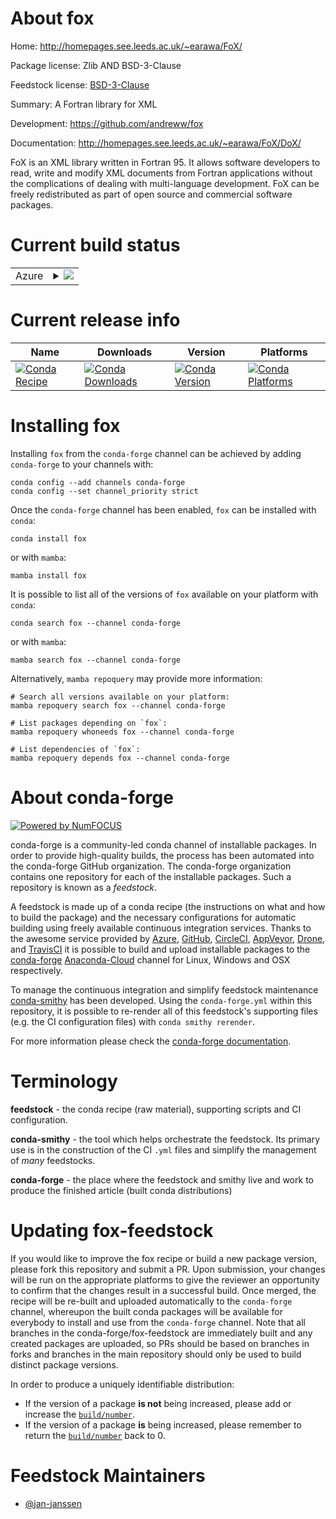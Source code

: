 About fox
=========

Home: http://homepages.see.leeds.ac.uk/~earawa/FoX/

Package license: Zlib AND BSD-3-Clause

Feedstock license: [BSD-3-Clause](https://github.com/conda-forge/fox-feedstock/blob/main/LICENSE.txt)

Summary: A Fortran library for XML

Development: https://github.com/andreww/fox

Documentation: http://homepages.see.leeds.ac.uk/~earawa/FoX/DoX/

FoX is an XML library written in Fortran 95. It allows software
developers to read, write and modify XML documents from Fortran
applications without the complications of dealing with
multi-language development. FoX can be freely redistributed as
part of open source and commercial software packages.


Current build status
====================


<table>
    
  <tr>
    <td>Azure</td>
    <td>
      <details>
        <summary>
          <a href="https://dev.azure.com/conda-forge/feedstock-builds/_build/latest?definitionId=9410&branchName=main">
            <img src="https://dev.azure.com/conda-forge/feedstock-builds/_apis/build/status/fox-feedstock?branchName=main">
          </a>
        </summary>
        <table>
          <thead><tr><th>Variant</th><th>Status</th></tr></thead>
          <tbody><tr>
              <td>linux_64</td>
              <td>
                <a href="https://dev.azure.com/conda-forge/feedstock-builds/_build/latest?definitionId=9410&branchName=main">
                  <img src="https://dev.azure.com/conda-forge/feedstock-builds/_apis/build/status/fox-feedstock?branchName=main&jobName=linux&configuration=linux%20linux_64_" alt="variant">
                </a>
              </td>
            </tr><tr>
              <td>linux_aarch64</td>
              <td>
                <a href="https://dev.azure.com/conda-forge/feedstock-builds/_build/latest?definitionId=9410&branchName=main">
                  <img src="https://dev.azure.com/conda-forge/feedstock-builds/_apis/build/status/fox-feedstock?branchName=main&jobName=linux&configuration=linux%20linux_aarch64_" alt="variant">
                </a>
              </td>
            </tr><tr>
              <td>osx_64</td>
              <td>
                <a href="https://dev.azure.com/conda-forge/feedstock-builds/_build/latest?definitionId=9410&branchName=main">
                  <img src="https://dev.azure.com/conda-forge/feedstock-builds/_apis/build/status/fox-feedstock?branchName=main&jobName=osx&configuration=osx%20osx_64_" alt="variant">
                </a>
              </td>
            </tr><tr>
              <td>osx_arm64</td>
              <td>
                <a href="https://dev.azure.com/conda-forge/feedstock-builds/_build/latest?definitionId=9410&branchName=main">
                  <img src="https://dev.azure.com/conda-forge/feedstock-builds/_apis/build/status/fox-feedstock?branchName=main&jobName=osx&configuration=osx%20osx_arm64_" alt="variant">
                </a>
              </td>
            </tr>
          </tbody>
        </table>
      </details>
    </td>
  </tr>
</table>

Current release info
====================

| Name | Downloads | Version | Platforms |
| --- | --- | --- | --- |
| [![Conda Recipe](https://img.shields.io/badge/recipe-fox-green.svg)](https://anaconda.org/conda-forge/fox) | [![Conda Downloads](https://img.shields.io/conda/dn/conda-forge/fox.svg)](https://anaconda.org/conda-forge/fox) | [![Conda Version](https://img.shields.io/conda/vn/conda-forge/fox.svg)](https://anaconda.org/conda-forge/fox) | [![Conda Platforms](https://img.shields.io/conda/pn/conda-forge/fox.svg)](https://anaconda.org/conda-forge/fox) |

Installing fox
==============

Installing `fox` from the `conda-forge` channel can be achieved by adding `conda-forge` to your channels with:

```
conda config --add channels conda-forge
conda config --set channel_priority strict
```

Once the `conda-forge` channel has been enabled, `fox` can be installed with `conda`:

```
conda install fox
```

or with `mamba`:

```
mamba install fox
```

It is possible to list all of the versions of `fox` available on your platform with `conda`:

```
conda search fox --channel conda-forge
```

or with `mamba`:

```
mamba search fox --channel conda-forge
```

Alternatively, `mamba repoquery` may provide more information:

```
# Search all versions available on your platform:
mamba repoquery search fox --channel conda-forge

# List packages depending on `fox`:
mamba repoquery whoneeds fox --channel conda-forge

# List dependencies of `fox`:
mamba repoquery depends fox --channel conda-forge
```


About conda-forge
=================

[![Powered by
NumFOCUS](https://img.shields.io/badge/powered%20by-NumFOCUS-orange.svg?style=flat&colorA=E1523D&colorB=007D8A)](https://numfocus.org)

conda-forge is a community-led conda channel of installable packages.
In order to provide high-quality builds, the process has been automated into the
conda-forge GitHub organization. The conda-forge organization contains one repository
for each of the installable packages. Such a repository is known as a *feedstock*.

A feedstock is made up of a conda recipe (the instructions on what and how to build
the package) and the necessary configurations for automatic building using freely
available continuous integration services. Thanks to the awesome service provided by
[Azure](https://azure.microsoft.com/en-us/services/devops/), [GitHub](https://github.com/),
[CircleCI](https://circleci.com/), [AppVeyor](https://www.appveyor.com/),
[Drone](https://cloud.drone.io/welcome), and [TravisCI](https://travis-ci.com/)
it is possible to build and upload installable packages to the
[conda-forge](https://anaconda.org/conda-forge) [Anaconda-Cloud](https://anaconda.org/)
channel for Linux, Windows and OSX respectively.

To manage the continuous integration and simplify feedstock maintenance
[conda-smithy](https://github.com/conda-forge/conda-smithy) has been developed.
Using the ``conda-forge.yml`` within this repository, it is possible to re-render all of
this feedstock's supporting files (e.g. the CI configuration files) with ``conda smithy rerender``.

For more information please check the [conda-forge documentation](https://conda-forge.org/docs/).

Terminology
===========

**feedstock** - the conda recipe (raw material), supporting scripts and CI configuration.

**conda-smithy** - the tool which helps orchestrate the feedstock.
                   Its primary use is in the construction of the CI ``.yml`` files
                   and simplify the management of *many* feedstocks.

**conda-forge** - the place where the feedstock and smithy live and work to
                  produce the finished article (built conda distributions)


Updating fox-feedstock
======================

If you would like to improve the fox recipe or build a new
package version, please fork this repository and submit a PR. Upon submission,
your changes will be run on the appropriate platforms to give the reviewer an
opportunity to confirm that the changes result in a successful build. Once
merged, the recipe will be re-built and uploaded automatically to the
`conda-forge` channel, whereupon the built conda packages will be available for
everybody to install and use from the `conda-forge` channel.
Note that all branches in the conda-forge/fox-feedstock are
immediately built and any created packages are uploaded, so PRs should be based
on branches in forks and branches in the main repository should only be used to
build distinct package versions.

In order to produce a uniquely identifiable distribution:
 * If the version of a package **is not** being increased, please add or increase
   the [``build/number``](https://docs.conda.io/projects/conda-build/en/latest/resources/define-metadata.html#build-number-and-string).
 * If the version of a package **is** being increased, please remember to return
   the [``build/number``](https://docs.conda.io/projects/conda-build/en/latest/resources/define-metadata.html#build-number-and-string)
   back to 0.

Feedstock Maintainers
=====================

* [@jan-janssen](https://github.com/jan-janssen/)

